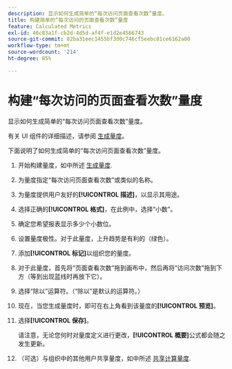 ```yaml
---
description: 显示如何生成简单的“每次访问页面查看次数”量度。
title: 构建简单的“每次访问的页面查看次数”量度
feature: Calculated Metrics
exl-id: 46c83a1f-cb2d-4d5d-af4f-e1d2e4566743
source-git-commit: 82ba31eec1455bf3d0c746cf5eebc81ce6162a00
workflow-type: tm+mt
source-wordcount: '214'
ht-degree: 85%

---
```


# 构建“每次访问的页面查看次数”量度

显示如何生成简单的“每次访问页面查看次数”量度。

有关 UI 组件的详细描述，请参阅 [生成量度](/help/components/calc-metrics/cm-workflow/cm-build-metrics.md)。

下面说明了如何生成简单的“每次访问页面查看次数”量度。

1. 开始构建量度，如中所述 [生成量度](/help/components/calc-metrics/cm-workflow/cm-build-metrics.md).
1. 为量度指定“每次访问页面查看次数”或类似的名称。
1. 为量度提供用户友好的&#x200B;**[!UICONTROL 描述]**，以显示其用途。
1. 选择正确的&#x200B;**[!UICONTROL 格式]**，在此例中，选择“小数”。
1. 确定您希望报表显示多少个小数位。
1. 设置量度极性。对于此量度，上升趋势是有利的（绿色）。
1. 添加&#x200B;**[!UICONTROL 标记]**&#x200B;以组织您的量度。
1. 对于此量度，首先将“页面查看次数”拖到画布中，然后再将“访问次数”拖到下方（等到出现蓝线时再放下它）。
1. 选择“除以”运算符。（“除以”是默认的运算符。）
1. 现在，当您生成量度时，即可在右上角看到该量度的&#x200B;**[!UICONTROL 预览]**。
1. 选择&#x200B;**[!UICONTROL 保存]**。

   请注意，无论您何时对量度定义进行更改，**[!UICONTROL 概要]**&#x200B;公式都会随之发生更新。

1. （可选）与组织中的其他用户共享量度，如中所述 [共享计算量度](/help/components/calc-metrics/cm-workflow/cm-sharing.md).
